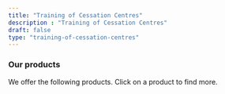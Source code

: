 ```yaml
---
title: "Training of Cessation Centres"
description : "Training of Cessation Centres" 
draft: false
type: "training-of-cessation-centres"
---
```


### Our products

We offer the following products. Click on a product to find more.